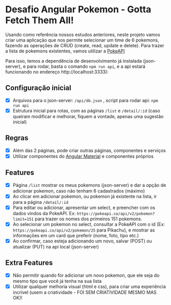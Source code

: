 # Desafio Angular Pokemon - Gotta Fetch Them All!

Usando como referência nossos estudos anteriores, neste projeto vamos criar uma aplicação que nos permite selecionar um time de 6 pokemons, fazendo as operações de CRUD (create, read, update e delete). Para trazer a lista de pokemons existentes, vamos utilizar a [PokeAPI](https://pokeapi.co)
  
Para isso, temos a dependência de desenvolvimento já instalada (json-server), e para rodar, basta o comando `npm run api`, e a api estará funcionando no endereço http://localhost:3333):

## Configuração inicial

- [x] Arquivos para o json-server: `/api/db.json` , script para rodar api: `npm run api`
- [x] Estrutura inicial para rotas, com as páginas `/list` e `/detail/:id` (caso queiram modificar e melhorar, fiquem a vontade, apenas uma sugestão inicial)

## Regras

- [x] Além das 2 páginas, pode criar outras páginas, componentes e serviços
- [x] Utilizar componentes do [Angular Material](https://material.angular.io/) e componentes próprios

## Features

- [x] Página `/list` mostrar os meus pokemons (json-server) e dar a opção de adicionar pokemon, caso não tenham 6 cadastrados (máximo)
- [x] Ao clicar em adicionar pokemon, ou pokemon já existente na lista, ir para a página `/detail/:id`
- [x] Para editar ou adicionar, apresentar um select, e preencher com os dados vindos da PokeAPI. Ex: `https://pokeapi.co/api/v2/pokemon?limit=151` para trazer os nomes dos primeiros 151 pokemons.
- [x] Ao selecionar um pokemon no select, consultar a PokeAPI com o id (Ex: `https://pokeapi.co/api/v2/pokemon/25` para Pikachu), e mostrar as informações em um card que preferir (nome, foto, tipo etc.)
- [x] Ao confirmar, caso esteja adicionando um novo, salvar (POST) ou atualizar (PUT) na api local (json-server)

## Extra Features
- [x] Não permitir quando for adicionar um novo pokemon, que ele seja do mesmo tipo que você já tenha na sua lista
- [x] Utilizar qualquer melhoria visual (html e css), para criar uma experiência incrível (usem a criatividade - FOI SEM CRIATIVIDADE MESMO MAS OK)!

